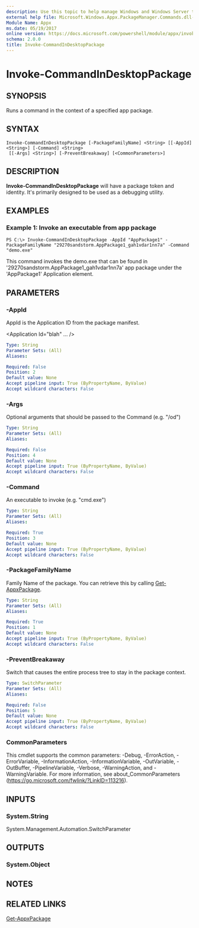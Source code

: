 ```yaml
---
description: Use this topic to help manage Windows and Windows Server technologies with Windows PowerShell.
external help file: Microsoft.Windows.Appx.PackageManager.Commands.dll-Help.xml
Module Name: Appx
ms.date: 05/19/2017
online version: https://docs.microsoft.com/powershell/module/appx/invoke-commandindesktoppackage?view=windowsserver2022-ps&wt.mc_id=ps-gethelp
schema: 2.0.0
title: Invoke-CommandInDesktopPackage
---
```


# Invoke-CommandInDesktopPackage

## SYNOPSIS
Runs a command in the context of a specified app package. 

## SYNTAX

```
Invoke-CommandInDesktopPackage [-PackageFamilyName] <String> [[-AppId] <String>] [-Command] <String>
 [[-Args] <String>] [-PreventBreakaway] [<CommonParameters>]
```

## DESCRIPTION
**Invoke-CommandInDesktopPackage** will have a package token and identity. It's primarily designed to be used as a debugging utility. 

## EXAMPLES

### Example 1: Invoke an executable from app package
```
PS C:\> Invoke-CommandInDesktopPackage -AppId "AppPackage1" -PackageFamilyName "29270sandstorm.AppPackage1_gah1vdar1nn7a" -Command "demo.exe"
```

This command invokes the demo.exe that can be found in '29270sandstorm.AppPackage1_gah1vdar1nn7a' app package under the 'AppPackage1' Application element. 

## PARAMETERS

### -AppId
AppId is the Application ID from the package manifest.



<Application Id="blah" ... />
</Application>

```yaml
Type: String
Parameter Sets: (All)
Aliases:

Required: False
Position: 2
Default value: None
Accept pipeline input: True (ByPropertyName, ByValue)
Accept wildcard characters: False
```

### -Args
Optional arguments that should be passed to the Command (e.g. "/od")

```yaml
Type: String
Parameter Sets: (All)
Aliases:

Required: False
Position: 4
Default value: None
Accept pipeline input: True (ByPropertyName, ByValue)
Accept wildcard characters: False
```

### -Command
An executable to invoke (e.g. "cmd.exe")

```yaml
Type: String
Parameter Sets: (All)
Aliases:

Required: True
Position: 3
Default value: None
Accept pipeline input: True (ByPropertyName, ByValue)
Accept wildcard characters: False
```

### -PackageFamilyName
Family Name of the package. You can retrieve this by calling [Get-AppxPackage](./Get-AppxPackage.md).

```yaml
Type: String
Parameter Sets: (All)
Aliases:

Required: True
Position: 1
Default value: None
Accept pipeline input: True (ByPropertyName, ByValue)
Accept wildcard characters: False
```

### -PreventBreakaway
Switch that causes the entire process tree to stay in the package context.

```yaml
Type: SwitchParameter
Parameter Sets: (All)
Aliases:

Required: False
Position: 5
Default value: None
Accept pipeline input: True (ByPropertyName, ByValue)
Accept wildcard characters: False
```

### CommonParameters
This cmdlet supports the common parameters: -Debug, -ErrorAction, -ErrorVariable, -InformationAction, -InformationVariable, -OutVariable, -OutBuffer, -PipelineVariable, -Verbose, -WarningAction, and -WarningVariable. For more information, see about_CommonParameters (https://go.microsoft.com/fwlink/?LinkID=113216).

## INPUTS

### System.String
System.Management.Automation.SwitchParameter

## OUTPUTS

### System.Object

## NOTES

## RELATED LINKS

[Get-AppxPackage](./Get-AppxPackage.md)

